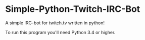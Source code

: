 # Simple-Python-Twitch-IRC-Bot

A simple IRC-bot for twitch.tv written in python!

To run this program you'll need Python 3.4 or higher.
